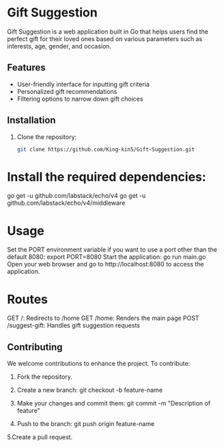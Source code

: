 # Gift Suggestion

Gift Suggestion is a web application built in Go that helps users find the perfect gift for their loved ones based on various parameters such as interests, age, gender, and occasion.

## Features

- User-friendly interface for inputting gift criteria
- Personalized gift recommendations
- Filtering options to narrow down gift choices


## Installation

1. Clone the repository:
   ```bash
   git clone https://github.com/King-kin5/Gift-Suggestion.git

# Install the required dependencies:

go get -u github.com/labstack/echo/v4
go get -u github.com/labstack/echo/v4/middleware

# Usage
Set the PORT environment variable if you want to use a port other than the default 8080:
export PORT=8080
Start the application:
go run main.go
Open your web browser and go to http://localhost:8080 to access the application.

# Routes
GET /: Redirects to /home
GET /home: Renders the main page
POST /suggest-gift: Handles gift suggestion requests

## Contributing
We welcome contributions to enhance the project. To contribute:
1. Fork the repository.
2. Create a new branch:
git checkout -b feature-name

3. Make your changes and commit them:
git commit -m "Description of feature"
4. Push to the branch:
git push origin feature-name

5.Create a pull request.